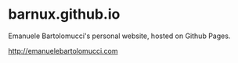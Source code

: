 barnux.github.io
================

Emanuele Bartolomucci's personal website, hosted on Github Pages.

http://emanuelebartolomucci.com
